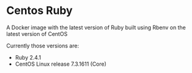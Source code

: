# Centos Ruby
A Docker image with the latest version of Ruby built using Rbenv on the latest version of CentOS

Currently those versions are:
- Ruby 2.4.1
- CentOS Linux release 7.3.1611 (Core)
